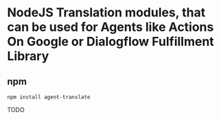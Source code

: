 # NodeJS Translation modules, that can be used for Agents like Actions On Google or Dialogflow Fulfillment Library

## npm
`npm install agent-translate`


TODO
